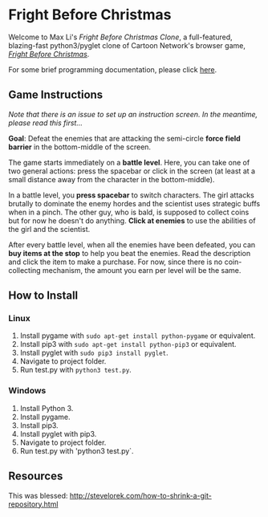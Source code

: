 # Fright Before Christmas

Welcome to Max Li's *Fright Before Christmas Clone*, a full-featured, blazing-fast python3/pyglet clone of Cartoon Network's browser game, [*Fright Before Christmas*](www.gamegape.com/en-1812-the-fright-before-christmas.html).

For some brief programming documentation, please click [here](https://github.com/bobhob314/fright-before-christmas-clone/blob/master/DOC.md).

## Game Instructions

*Note that there is an issue to set up an instruction screen. In the meantime, please read this first...*

**Goal**: Defeat the enemies that are attacking the semi-circle **force field barrier** in the bottom-middle of the screen.

The game starts immediately on a **battle level**. Here, you can take one of two general actions: press the spacebar or click in the screen (at least at a small distance away from the character in the bottom-middle).

In a battle level, you **press spacebar** to switch characters. The girl attacks brutally to dominate the enemy hordes and the scientist uses strategic buffs when in a pinch. The other guy, who is bald, is supposed to collect coins but for now he doesn't do anything. **Click at enemies** to use the abilities of the girl and the scientist.

After every battle level, when all the enemies have been defeated, you can **buy items at the stop** to help you beat the enemies. Read the description and click the item to make a purchase. For now, since there is no coin-collecting mechanism, the amount you earn per level will be the same.

## How to Install

### Linux

1. Install pygame with `sudo apt-get install python-pygame` or equivalent.
2. Install pip3 with `sudo apt-get install python-pip3` or equivalent.
3. Install pyglet with `sudo pip3 install pyglet`.
4. Navigate to project folder.
5. Run test.py with `python3 test.py`.

### Windows

1. Install Python 3.
2. Install pygame.
3. Install pip3.
4. Install pyglet with pip3.
5. Navigate to project folder.
6. Run test.py with 'python3 test.py`.

## Resources
This was blessed: http://stevelorek.com/how-to-shrink-a-git-repository.html
